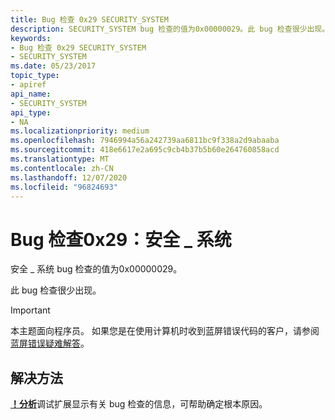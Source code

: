 ```yaml
---
title: Bug 检查 0x29 SECURITY_SYSTEM
description: SECURITY_SYSTEM bug 检查的值为0x00000029。此 bug 检查很少出现。
keywords:
- Bug 检查 0x29 SECURITY_SYSTEM
- SECURITY_SYSTEM
ms.date: 05/23/2017
topic_type:
- apiref
api_name:
- SECURITY_SYSTEM
api_type:
- NA
ms.localizationpriority: medium
ms.openlocfilehash: 7946994a56a242739aa6811bc9f338a2d9abaaba
ms.sourcegitcommit: 418e6617e2a695c9cb4b37b5b60e264760858acd
ms.translationtype: MT
ms.contentlocale: zh-CN
ms.lasthandoff: 12/07/2020
ms.locfileid: "96824693"
---
```

# <a name="bug-check-0x29-security_system"></a>Bug 检查0x29：安全 \_ 系统


安全 \_ 系统 bug 检查的值为0x00000029。

此 bug 检查很少出现。

> [!IMPORTANT]
> 本主题面向程序员。 如果您是在使用计算机时收到蓝屏错误代码的客户，请参阅[蓝屏错误疑难解答](https://www.windows.com/stopcode)。



## <a name="resolution"></a>解决方法

[**！分析**](-analyze.md)调试扩展显示有关 bug 检查的信息，可帮助确定根本原因。
 

 





